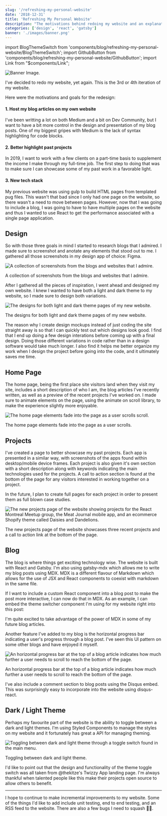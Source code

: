 ```yaml
---
slug: '/refreshing-my-personal-website'
date: '2018-12-31'
title: 'Refreshing My Personal Website'
description: "The motivations behind redoing my website and an explanation of some of the main features i've introduced."
categories: ['design', 'react', 'gatsby']
banner: './images/banner.png'
---
```


import BlogThemeSwitch from 'components/blog/refreshing-my-personal-website/BlogThemeSwitch';
import GithubButton from 'components/blog/refreshing-my-personal-website/GithubButton';
import Link from "$components/Link";

![Banner Image.](./images/banner.png)

I've decided to redo my website, yet again. This is the 3rd or 4th iteration of my website.

Here were the motivations and goals for the redesign:

#### 1. Host my blog articles on my own website

I've been writting a lot on both <Link to="https://medium.com/@robertcooper_rc">Medium</Link> and a bit on <Link to="https://dev.to/robertcoopercode">Dev Community</Link>, but I want to have a bit more control in the design and presentation of my blog posts. One of my biggest gripes with Medium is the lack of syntax highlighting for code blocks.

#### 2. Better highlight past projects

In 2019, I want to work with a few clients on a part-time basis to supplement the income I make through my full-time job. The first step to doing that was to make sure I can showcase some of my past work in a favorable light.

#### 3. New tech stack

My previous website was using gulp to build HTML pages from templated <Link to="https://pugjs.org/api/getting-started.html">pug files</Link>. This wasn't that bad since I only had one page on the website, so there wasn't a need to move between pages. However, now that I was going to include a blog, I was going to have to have multiple pages on the website and thus I wanted to use React to get the performance associated with a single page application.

## Design

So with those three goals in mind I started to research blogs that I admired. I made sure to screenshot and anotate any elements that stood out to me. I gathered all those screenshots in my design app of choice: <Link to="https://www.figma.com/">Figma</Link>.

![A collection of screenshots from the blogs and websites that I admire.](./images/image-1.png)

<span class="caption">A collection of screenshots from the blogs and websites that I admire.</span>

After I gathered all the pieces of inspiration, I went ahead and designed my own website. I knew I wanted to have both a light and dark theme to my website, so I made sure to design both variations.

![The designs for both light and dark theme pages of my new website.](./images/image-2.png)

<span class="caption">The designs for both light and dark theme pages of my new website.</span>

The reason why I create design mockups instead of just coding the site straight away is so that I can quickly test out which designs look good. I find that I end up doing a few design interations before coming up with a final design. Doing those different variations in code rather than in a design software would take much longer. I also find it helps me better organize my work when I design the project before going into the code, and it ultimately saves me time.

## Home Page

The home page, being the first place site visitors land when they visit my site, includes a short description of who I am, the blog articles I've recently written, as well as a preview of the recent projects I've worked on. I made sure to animate elements on the page, using the <Link to="https://github.com/michalsnik/aos">animate on scroll library</Link>, to make the experience slightly more enjoyable.

![The home page elements fade into the page as a user scrolls scroll.](./images/image-3.gif)

<span class="caption">The home page elements fade into the page as a user scrolls.</span>

## Projects

I've created a page to better showcase my past projects. Each app is presented in a similar way, with screenshots of the apps found within desktop/mobile device frames. Each project is also given it's own section with a short description along with keywords indicating the main technologies used for the projects. A call to action section is found at the bottom of the page for any visitors interested in working together on a project.

In the future, I plan to create full pages for each project in order to present them as full blown case studies.

![The new projects page of the website showing projects for the React Montreal Meetup group, the Meat Journal mobile app, and an ecommerce Shopify theme called Daisies and Dandelions.](./images/image-5.png)

<span class="caption">The new projects page of the website showcases three recent projects and a call to action link at the bottom of the page.</span>

## Blog

The blog is where things get exciting technology wise. The website is built with React and <Link to="https://www.gatsbyjs.org/">Gatsby</Link>. I'm also using <Link to="https://gatsby-mdx.netlify.com/">gatsby-mdx</Link> which allows me to write my blog posts using MDX. <Link to="https://github.com/mdx-js/mdx">MDX</Link> is a different flavour of Markdown which allows for the use of JSX and React components to coexist with markdown in the same file.

If I want to include a custom React component into a blog post to make the post more interactive, I can now do that in MDX. As an example, I can embed the theme switcher component I'm using for my website right into this post:

<BlogThemeSwitch />

I'm quite excited to take advantage of the power of MDX in some of my future blog articles.

Another feature I've added to my blog is the horizontal progress bar indicating a user's progress through a blog post. I've seen this UI pattern on some other blogs and have enjoyed it myself.

![An horizontal progress bar at the top of a blog article indicates how much further a user needs to scroll to reach the bottom of the page.](./images/image-6.gif)

<span class="caption">An horizontal progress bar at the top of a blog article indicates how much further a user needs to scroll to reach the bottom of the page.</span>

I've also include a comment section to blog posts using the Disqus embed. This was surprisingly easy to incorporate into the website using <Link to="https://github.com/disqus/disqus-react">disqus-react</Link>.

## Dark / Light Theme

Perhaps my favourite part of the website is the ability to toggle between a dark and light themes. I'm using <Link to="https://www.styled-components.com/">Styled Components</Link> to manage the styles on my website and it fortunately has great a <Link to="https://www.styled-components.com/docs/advanced#theming">API for managing theming</Link>.

![Toggling between dark and light theme through a toggle switch found in the main menu.](./images/image-7.gif)

<span class="caption">Toggling between dark and light theme.</span>

I'd like to point out that the design and functionality of the theme toggle switch was all taken from <Link to="https://twitter.com/thekitze">@thekitze</Link>'s Twizzy App <Link to="https://twizzy.app/">landing page</Link>. I'm always thankful when talented people like this make their projects open source to allow others to benefit.

---

I hope to continue to make incremental improvements to my website. Some of the things I'd like to add include unit testing, end to end testing, and an RSS feed to the website. There are also a few bugs I need to squash 👞🐜.

<GithubButton />
